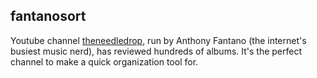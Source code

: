 ## fantanosort


Youtube channel [theneedledrop](https://youtube.com/c/theneedledrop), run by Anthony Fantano (the internet's busiest music nerd), has reviewed hundreds of albums. It's the perfect channel to make a quick organization tool for.